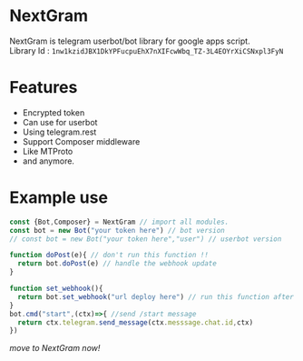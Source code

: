 # NextGram
NextGram is telegram userbot/bot library for google apps script.    
Library Id : `1nw1kzidJBX1DkYPFucpuEhX7nXIFcwWbq_TZ-3L4EOYrXiCSNxpl3FyN`
# Features 
- Encrypted token 
- Can use for userbot 
- Using telegram.rest 
- Support Composer middleware 
- Like MTProto 
- and anymore.
# Example use
```js 
const {Bot,Composer} = NextGram // import all modules. 
const bot = new Bot("your token here") // bot version 
// const bot = new Bot("your token here","user") // userbot version 

function doPost(e){ // don't run this function !!
  return bot.doPost(e) // handle the webhook update
}

function set_webhook(){
  return bot.set_webhook("url deploy here") // run this function after deploying.
}
bot.cmd("start",(ctx)=>{ //send /start message
  return ctx.telegram.send_message(ctx.messsage.chat.id,ctx)
})

```
_move to NextGram now!_
